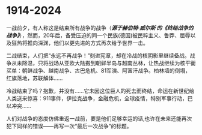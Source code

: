 # 1914-2024

一战前夕，有人称这是结束所有战争的战争（***源于赫伯特·威尔斯 的《终结战争的战争》***），然而，20年后，备受压迫的同一个民族(德国)被民粹主义、鲁莽、屈辱以及狂热将推向深渊，他们以更先进的方式再次给予世界一击。

二战结束，人们把“永远不再战争！”刻进宪章，却在冷战的核阴影里继续备战。战争从未降温，只将战场从亚欧大陆搬到朝鲜半岛与越南丛林，让热战继续为核平衡买单：朝鲜战争、越南战争、古巴危机、81军演、阿富汗战争。柏林墙的倒塌，红旗落地，苏联解体……

冷战结束了吗？抱歉，并没有……它未因这位巨人的死去而终结，命运在新世纪给人类送来惊喜：911事件，伊拉克战争，金融危机，全球疫情，特别军事行动，巴以冲突……

人们对战争的态度仿佛重返一战前，要是他们足够幸运的话,也许在未来还能再次犯下同样的错误——再写一次“最后一次战争”的标题。